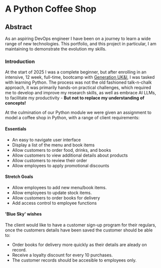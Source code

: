 # A Python Coffee Shop

## Abstract

As an aspiring DevOps engineer I have been on a journey to learn a wide range of new technologies. This portfolio, and this project in particular, I am maintaining to demonstrate the evolution my skills.

### Introduction

At the start of 2025 I was a complete beginner, but after enrolling in an intensive, 12 week, full-time, bootcamp with [Generation UK&I](https://uk.generation.org/), I was tasked with learning Python. The process was not the old fashioned talk-n-chalk approach, it was primarily hands-on practical challenges, which required me to develop and improve my research skills, as well as embrace AI LLMs, to facilitate my productivity - **But not to replace my understanding of concepts!**

At the culmination of our Python module we were given an assignment to model a coffee shop in Python, with a range of client requirements:

#### Essentials
- An easy to navigate user interface
- Display a list of the menu and book items
- Allow customers to order food, drinks, and books
- Allow customers to view additional details about products
- Allow customers to review their order
- Allow employees to apply promotional discounts

#### Stretch Goals
- Allow employees to add new menu/book items.
- Allow employees to update stock items.
- Allow customers to order books for delivery
- Add access control to employee functions

#### 'Blue Sky' wishes
The client would like to have a customer sign-up program for their regulars, once the customers details have been saved the customer should be able to:
- Order books for delivery more quickly as their details are aleady on record.
- Receive a loyalty discount for every 10 purchases.
- The customer records should be accesible to employees only.